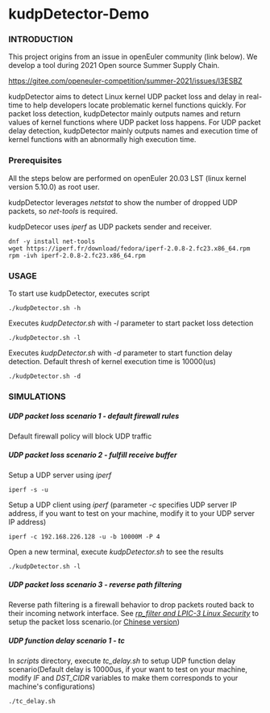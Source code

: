 # kudpDetector-Demo

### INTRODUCTION

This project origins from an issue in openEuler community (link below). We develop a tool during 2021 Open source Summer Supply Chain.

https://gitee.com/openeuler-competition/summer-2021/issues/I3ESBZ

kudpDetector aims to detect Linux kernel UDP packet loss and delay in real-time to help developers locate problematic kernel functions quickly. For packet loss detection, kudpDetector mainly outputs names and return values of kernel functions where UDP packet loss happens. For UDP packet delay detection, kudpDetector mainly outputs names and execution time of kernel functions with an abnormally high execution time.

### Prerequisites

All the steps below are performed on openEuler 20.03 LST (linux kernel version 5.10.0) as root user.

kudpDetector leverages *netstat* to show the number of dropped UDP packets, so *net-tools* is required. 

kudpDetecor uses *iperf* as UDP packets sender and receiver.

```shell
dnf -y install net-tools
wget https://iperf.fr/download/fedora/iperf-2.0.8-2.fc23.x86_64.rpm
rpm -ivh iperf-2.0.8-2.fc23.x86_64.rpm
```

### USAGE

To start use kudpDetector, executes script
```shell
./kudpDetector.sh -h
```
Executes *kudpDetector.sh* with *-l* parameter to start packet loss detection

```shell
./kudpDetector.sh -l
```

Executes *kudpDetector.sh* with *-d* parameter to start function delay detection. Default thresh of kernel execution time is 10000(us)

```shell
./kudpDetector.sh -d
```

### SIMULATIONS

##### UDP packet loss scenario 1 - default firewall rules

Default firewall policy will block UDP traffic 

##### UDP packet loss scenario 2 - fulfill receive buffer

Setup a UDP server using *iperf*

```shell
iperf -s -u
```

Setup a UDP client using *iperf* (parameter *-c* specifies UDP server IP address, if you want to test on your machine, modify it to your UDP server IP address)

```
iperf -c 192.168.226.128 -u -b 10000M -P 4
```

Open a new terminal, execute *kudpDetector.sh* to see the results

```shell
./kudpDetector.sh -l
```

##### UDP packet loss scenario 3 - reverse path filtering

Reverse path filtering is a firewall behavior to drop packets routed back to their incoming network interface. See [*rp_filter and LPIC-3 Linux Security*](https://www.theurbanpenguin.com/rp_filter-and-lpic-3-linux-security/) to setup the packet loss scenario.(or [Chinese version](https://www.tinymema.cn))

##### UDP function delay scenario 1 - tc

In *scripts* directory, execute *tc_delay.sh* to setup UDP function delay scenario(Default delay is 10000us, if your want to test on your machine, modify *IF* and *DST_CIDR* variables to make them corresponds to your machine's configurations)

```
./tc_delay.sh
```

